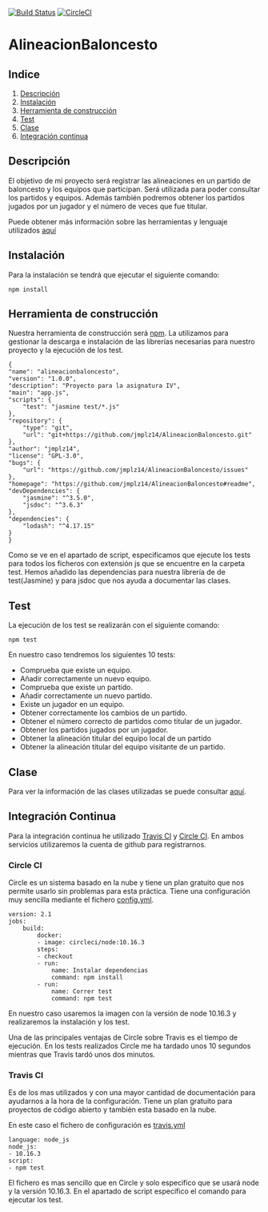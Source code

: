 [![Build Status](https://travis-ci.org/jmplz14/AlineacionBaloncesto.svg?branch=master)](https://travis-ci.org/jmplz14/AlineacionBaloncesto)
[![CircleCI](https://circleci.com/gh/jmplz14/AlineacionBaloncesto.svg?style=svg)](https://circleci.com/gh/jmplz14/AlineacionBaloncesto)
# AlineacionBaloncesto
## Indice
1. [Descripción](#id1)
2. [Instalación](#id2)
3. [Herramienta de construcción](#id3)
4. [Test](#id4)
5. [Clase](#id5)
6. [Integración continua](#id6)



<div id='id1' />

## Descripción
El objetivo de mi proyecto será registrar las alineaciones en un partido de baloncesto y los equipos que participan. Será utilizada para poder consultar los partidos y equipos. Además también podremos obtener los partidos jugados por un jugador y el número de veces que fue titular.

Puede obtener más información sobre las herramientas y lenguaje utilizados [aquí](https://github.com/jmplz14/AlineacionBaloncesto/blob/master/docs/ficherosMd/HerramientasUtilizadas.md)

<div id='id2' />

## Instalación
Para la instalación se tendrá que ejecutar el siguiente comando:

<code>npm install</code>

<div id='id3' />

## Herramienta de construcción
Nuestra herramienta de construcción será [npm](https://www.npmjs.com/). La utilizamos para gestionar la descarga e instalación de las librerías necesarias para nuestro proyecto y la ejecución de los test.

    {
    "name": "alineacionbaloncesto",
    "version": "1.0.0",
    "description": "Proyecto para la asignatura IV",
    "main": "app.js",
    "scripts": {
        "test": "jasmine test/*.js"
    },
    "repository": {
        "type": "git",
        "url": "git+https://github.com/jmplz14/AlineacionBaloncesto.git"
    },
    "author": "jmplz14",
    "license": "GPL-3.0",
    "bugs": {
        "url": "https://github.com/jmplz14/AlineacionBaloncesto/issues"
    },
    "homepage": "https://github.com/jmplz14/AlineacionBaloncesto#readme",
    "devDependencies": {
        "jasmine": "^3.5.0",
        "jsdoc": "^3.6.3"
    },
    "dependencies": {
        "lodash": "^4.17.15"
    }
    }



Como se ve en el apartado de script, especificamos que ejecute los tests para todos los ficheros con extensión js que se encuentre en la carpeta test. Hemos añadido las dependencias para nuestra librería de de test(Jasmine) y para jsdoc que nos ayuda a documentar las clases.

<div id='id4' />

## Test
La ejecución de los test se realizarán con el siguiente comando:

<code>npm test</code>

En nuestro caso tendremos los siguientes 10 tests:
- Comprueba que existe un equipo.
- Añadir correctamente un nuevo equipo.
- Comprueba que existe un partido.
- Añadir correctamente un nuevo partido.
- Existe un jugador en un equipo.
- Obtener correctamente los cambios de un partido.
- Obtener el número correcto de partidos como titular de un jugador.
- Obtener los partidos jugados por un jugador.
- Obtener la alineación titular del equipo local de un partido
- Obtener la alineación titular del equipo visitante de un partido.
 
 <div id='id5' />

## Clase
Para ver la información de las clases utilizadas se puede consultar [aquí](https://jmplz14.github.io/AlineacionBaloncesto/AlineacionBaloncesto.html).

<div id='id6' />

## Integración Continua

Para la integración continua he utilizado [Travis CI](https://travis-ci.com/) y [Circle CI](https://circleci.com/). En ambos servicios utilizaremos la cuenta de github para registrarnos.

### Circle CI
Circle es un sistema basado en la nube y tiene un plan gratuito que nos permite usarlo sin problemas para esta práctica. Tiene una configuración muy sencilla mediante el fichero [config.yml](https://github.com/jmplz14/AlineacionBaloncesto/blob/master/.circleci/config.yml).

 
    version: 2.1
    jobs:
        build:
            docker:
            - image: circleci/node:10.16.3
            steps:
            - checkout
            - run:
                name: Instalar dependencias
                command: npm install 
            - run:
                name: Correr test
                command: npm test


En nuestro caso usaremos la imagen con la versión de node 10.16.3 y realizaremos la instalación y los test. 

Una de las principales ventajas de Circle sobre Travis es el tiempo de ejecución. En los tests realizados Circle me ha tardado unos 10 segundos mientras que Travis tardó unos dos minutos.

### Travis CI
Es de los mas utilizados y con una mayor cantidad de documentación para ayudarnos a la hora de la configuración. Tiene un plan gratuito para proyectos de código abierto y también esta basado en la nube. 

En este caso el fichero de configuración es [travis.yml](https://github.com/jmplz14/AlineacionBaloncesto/blob/master/.travis.yml)

    language: node_js
    node_js:
    - 10.16.3
    script:
    - npm test


El fichero es mas sencillo que en Circle y solo especifico que se usará node y la versión 10.16.3. En el apartado de script especifico el comando para ejecutar los test.


